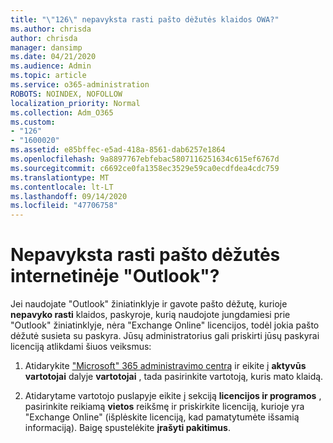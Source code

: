 ```yaml
---
title: "\"126\" nepavyksta rasti pašto dėžutės klaidos OWA?"
ms.author: chrisda
author: chrisda
manager: dansimp
ms.date: 04/21/2020
ms.audience: Admin
ms.topic: article
ms.service: o365-administration
ROBOTS: NOINDEX, NOFOLLOW
localization_priority: Normal
ms.collection: Adm_O365
ms.custom:
- "126"
- "1600020"
ms.assetid: e85bffec-e5ad-418a-8561-dab6257e1864
ms.openlocfilehash: 9a8897767ebfebac5807116251634c615ef6767d
ms.sourcegitcommit: c6692ce0fa1358ec3529e59ca0ecdfdea4cdc759
ms.translationtype: MT
ms.contentlocale: lt-LT
ms.lasthandoff: 09/14/2020
ms.locfileid: "47706758"
---
```

# <a name="getting-a-mailbox-not-found-error-in-outlook-on-the-web"></a>Nepavyksta rasti pašto dėžutės internetinėje "Outlook"?

Jei naudojate "Outlook" žiniatinklyje ir gavote pašto dėžutę, kurioje **nepavyko rasti** klaidos, paskyroje, kurią naudojote jungdamiesi prie "Outlook" žiniatinklyje, nėra "Exchange Online" licencijos, todėl jokia pašto dėžutė susieta su paskyra. Jūsų administratorius gali priskirti jūsų paskyrai licenciją atlikdami šiuos veiksmus:

1. Atidarykite ["Microsoft" 365 administravimo centrą](https://portal.office.com/adminportal/home#/homepage) ir eikite į **aktyvūs vartotojai** dalyje **vartotojai** , tada pasirinkite vartotoją, kuris mato klaidą.

2. Atidarytame vartotojo puslapyje eikite į sekciją **licencijos ir programos** , pasirinkite reikiamą **vietos** reikšmę ir priskirkite licenciją, kurioje yra "Exchange Online" (išplėskite licenciją, kad pamatytumėte išsamią informaciją). Baigę spustelėkite **įrašyti pakitimus**.
